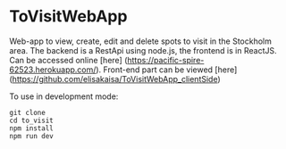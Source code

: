 # ToVisitWebApp

Web-app to view, create, edit and delete spots to visit in the Stockholm area.
The backend is a RestApi using node.js, the frontend is in ReactJS.
Can be accessed online [here] (https://pacific-spire-62523.herokuapp.com/).
Front-end part can be viewed [here] (https://github.com/elisakaisa/ToVisitWebApp_clientSide)

To use in development mode:

    git clone
    cd to_visit
    npm install
    npm run dev


